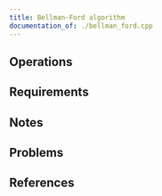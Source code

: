 ```yaml
---
title: Bellman-Ford algorithm
documentation_of: ./bellman_ford.cpp
---
```


## Operations

## Requirements

## Notes

## Problems

## References
